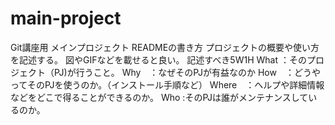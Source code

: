 # main-project
Git講座用 メインプロジェクト
READMEの書き方
プロジェクトの概要や使い方を記述する。
図やGIFなどを載せると良い。
記述すべき5W1H
What ：そのプロジェクト（PJ)が行うこと。
Why　：なぜそのPJが有益なのか
How　：どうやってそのPJを使うのか。（インストール手順など）
Where　：ヘルプや詳細情報などをどこで得ることができるのか。
Who :そのPJは誰がメンテナンスしているのか。